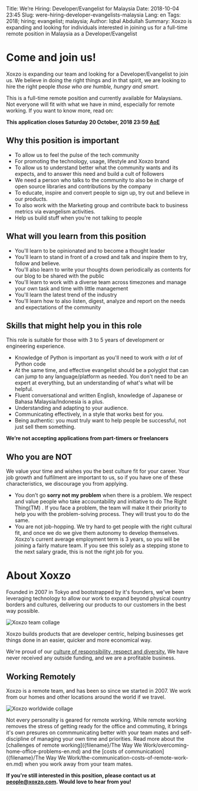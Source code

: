 Title: We’re Hiring: Developer/Evangelist for Malaysia
Date: 2018-10-04 23:45
Slug: were-hiring-developer-evangelists-malaysia
Lang: en 
Tags: 2018; hiring; evangelist; malaysia;
Author: Iqbal Abdullah 
Summary: Xoxzo is expanding and looking for individuals interested in joining us for a full-time remote position in Malaysia as a Developer/Evangelist

# Come and join us!

Xoxzo is expanding our team and looking for a Developer/Evangelist to join us.
We believe in doing the right things and in that spirit, we are looking to hire the right people
*those who are humble, hungry and smart.* 

This is a full-time remote position and currently available for Malaysians. Not
everyone will fit with what we have in mind, especially for remote working. If
you want to know more, read on:

**This application closes Saturday 20 October, 2018 23:59 [AoE](https://www.timeanddate.com/time/zones/aoe)**

## Why this position is important

* To allow us to feel the pulse of the tech community
* For promoting the technology, usage, lifestyle and Xoxzo brand
* To allow us to understand better what the community wants and its expects, and to answer this
need and build a cult of followers
* We need a person who talks to the community to also be in charge of open
source libraries and contributions by the company
* To educate, inspire and convert people to sign up, try out and believe in our products.
* To also work with the Marketing group and contribute back to business metrics via evangelism activities.
* Help us build stuff when you're not talking to people

## What will you learn from this position

* You'll learn to be opinionated and to become a thought leader
* You'll learn to stand in front of a crowd and talk and inspire them to try, follow and believe.
* You'll also learn to write your thoughts down periodically as contents for our blog to be shared with the public
* You'll learn to work with a diverse team across timezones and manage your own task and time with little management
* You'll learn the latest trend of the industry
* You'll learn how to also listen, digest, analyze and report on the needs and expectations of the community

## Skills that might help you in this role

This role is suitable for those with 3 to 5 years of development or engineering experience.

* Knowledge of Python is important as you'll need to work with _a lot_ of Python
  code
* At the same time, and effective evangelist should be a polyglot that can can jump
  to any language/platform as needed. You don't need to be an expert at
  everything, but an understanding of what's what will be helpful.
* Fluent conversational and written English, knowledge of Japanese or Bahasa Malaysia/Indonesia is a plus.
* Understanding and adapting to your audience.
* Communicating effectively, in a style that works best for you.
* Being authentic: you must truly want to help people be successful, not just sell them something.

**We’re not accepting applications from part-timers or freelancers**

## Who you are **NOT**

We value your time and wishes you the best culture fit for your career.
Your job growth and fulfilment are important to us, so if you have one of these characteristics,
we discourage you from applying.

* You don’t go **sorry not my problem** when there is a problem. We respect and value people who take
  accountability and initiative to do The Right Thing(TM) . If you face a problem, the team will make it
  their priority to help you with the problem-solving process. They will trust you to do the same.
* You are not job-hopping. We try hard to get people with the right cultural
  fit, and once we do we give them autonomy to develop themselves.
  Xoxzo's current average employment term is 3 years, so you will be joining a fairly mature team.
  If you see this solely as a stepping stone to the next salary grade, this is not the right job for you.

# About Xoxzo

Founded in 2007 in Tokyo and bootstrapped by it's founders, we've been
leveraging technology to allow our work to expand beyond physical country borders and
cultures, delivering our products to our customers in the best way possible.

![Xoxzo team collage](/images/collages/xoxzo-team-collage-01.jpg)

Xoxzo builds products that are developer centric, helping businesses get things
done in an easier, quicker and more economical way.

We're proud of our [culture of responsibility, respect and diversity.](https://info.xoxzo.com/en/hiring/)
We have never received any outside funding, and we are a profitable business.

## Working Remotely
Xoxzo is a remote team, and has been so since we started in 2007. We work from our homes
and other locations around the world if we travel.

![Xoxzo worldwide collage](/images/collages/nomad-collage.jpg)

Not every personality is geared for remote working. While remote working removes the
stress of getting ready for the office and commuting, it brings it's own
presures on commmunicating better with your team mates and self-discipline of
managing your own time and priorities. Read more about the [challenges of remote
working]({filename}/The Way We Work/overcoming-home-office-problems-en.md) and
the [costs of communication]({filename}/The Way We Work/the-communication-costs-of-remote-work-en.md)
when you work away from your team mates.

**If you're still interested in this position, please contact us at
[people@xoxzo.com](mailto:people@xoxzo.com). Would love to hear from you!**
